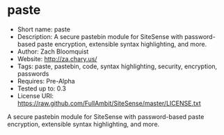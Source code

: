 paste
=============
 - Short name: paste
 - Description: A secure pastebin module for SiteSense with password-based paste encryption, extensible syntax highlighting, and more.
 - Author: Zach Bloomquist
 - Website: http://za.chary.us/
 - Tags: paste, pastebin, code, syntax highlighting, security, encryption, passwords
 - Requires: Pre-Alpha
 - Tested up to: 0.3
 - License URI: https://raw.github.com/FullAmbit/SiteSense/master/LICENSE.txt

A secure pastebin module for SiteSense with password-based paste encryption, extensible syntax highlighting, and more.
